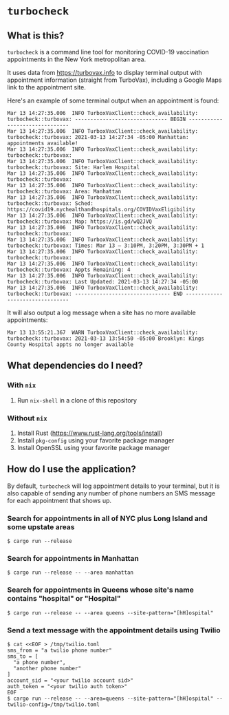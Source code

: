 # `turbocheck`

## What is this?

`turbocheck` is a command line tool for monitoring COVID-19 vaccination
appointments in the New York metropolitan area.

It uses data from https://turbovax.info to display terminal output with
appointment information (straight from TurboVax), including a Google Maps link
to the appointment site.

Here's an example of some terminal output when an appointment is found:

```
Mar 13 14:27:35.006  INFO TurboxVaxClient::check_availability: turbocheck::turbovax: ------------------------------ BEGIN -------------------------------
Mar 13 14:27:35.006  INFO TurboxVaxClient::check_availability: turbocheck::turbovax: 2021-03-13 14:27:34 -05:00 Manhattan: appointments available!
Mar 13 14:27:35.006  INFO TurboxVaxClient::check_availability: turbocheck::turbovax:
Mar 13 14:27:35.006  INFO TurboxVaxClient::check_availability: turbocheck::turbovax: Site: Harlem Hospital
Mar 13 14:27:35.006  INFO TurboxVaxClient::check_availability: turbocheck::turbovax:
Mar 13 14:27:35.006  INFO TurboxVaxClient::check_availability: turbocheck::turbovax: Area: Manhattan
Mar 13 14:27:35.006  INFO TurboxVaxClient::check_availability: turbocheck::turbovax: Sched: https://covid19.nychealthandhospitals.org/COVIDVaxEligibility
Mar 13 14:27:35.006  INFO TurboxVaxClient::check_availability: turbocheck::turbovax: Map: https://is.gd/wQ2JVQ
Mar 13 14:27:35.006  INFO TurboxVaxClient::check_availability: turbocheck::turbovax:
Mar 13 14:27:35.006  INFO TurboxVaxClient::check_availability: turbocheck::turbovax: Times: Mar 13 – 3:10PM, 3:20PM, 3:30PM + 1
Mar 13 14:27:35.006  INFO TurboxVaxClient::check_availability: turbocheck::turbovax:
Mar 13 14:27:35.006  INFO TurboxVaxClient::check_availability: turbocheck::turbovax: Appts Remaining: 4
Mar 13 14:27:35.006  INFO TurboxVaxClient::check_availability: turbocheck::turbovax: Last Updated: 2021-03-13 14:27:34 -05:00
Mar 13 14:27:35.006  INFO TurboxVaxClient::check_availability: turbocheck::turbovax: ------------------------------- END --------------------------------
```

It will also output a log message when a site has no more available appointments:

```
Mar 13 13:55:21.367  WARN TurboxVaxClient::check_availability: turbocheck::turbovax: 2021-03-13 13:54:50 -05:00 Brooklyn: Kings County Hospital appts no longer available
```

## What dependencies do I need?

### With `nix`

1. Run `nix-shell` in a clone of this repository

### Without `nix`

1. Install Rust (https://www.rust-lang.org/tools/install)
1. Install `pkg-config` using your favorite package manager
1. Install OpenSSL using your favorite package manager

## How do I use the application?

By default, `turbocheck` will log appointment details to your terminal, but it is
also capable of sending any number of phone numbers an SMS message for each
appointment that shows up.

### Search for appointments in all of NYC plus Long Island and some upstate areas

```
$ cargo run --release
```

### Search for appointments in Manhattan

```
$ cargo run --release -- --area manhattan
```

### Search for appointments in Queens whose site's name contains "hospital" or "Hospital"

```
$ cargo run --release -- --area queens --site-pattern="[hH]ospital"
```

### Send a text message with the appointment details using Twilio

```
$ cat <<EOF > /tmp/twilio.toml
sms_from = "a twilio phone number"
sms_to = [
  "a phone number",
  "another phone number"
]
account_sid = "<your twilio account sid>"
auth_token = "<your twilio auth token>"
EOF
$ cargo run --release -- --area=queens --site-pattern="[hH]ospital" --twilio-config=/tmp/twilio.toml
```
